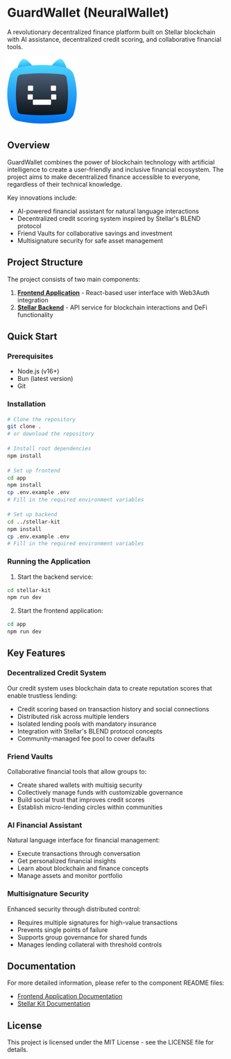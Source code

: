 # GuardWallet (NeuralWallet)

A revolutionary decentralized finance platform built on Stellar blockchain with AI assistance, decentralized credit scoring, and collaborative financial tools.

![GuardWallet Logo](/app/public/logo/logo@vector.svg)

## Overview

GuardWallet combines the power of blockchain technology with artificial intelligence to create a user-friendly and inclusive financial ecosystem. The project aims to make decentralized finance accessible to everyone, regardless of their technical knowledge.

Key innovations include:
- AI-powered financial assistant for natural language interactions
- Decentralized credit scoring system inspired by Stellar's BLEND protocol
- Friend Vaults for collaborative savings and investment
- Multisignature security for safe asset management

## Project Structure

The project consists of two main components:

1. **[Frontend Application](/app)** - React-based user interface with Web3Auth integration
2. **[Stellar Backend](/stellar-kit)** - API service for blockchain interactions and DeFi functionality

## Quick Start

### Prerequisites
- Node.js (v16+)
- Bun (latest version)
- Git

### Installation

```bash
# Clone the repository
git clone .
# or download the repository

# Install root dependencies
npm install

# Set up frontend
cd app
npm install
cp .env.example .env
# Fill in the required environment variables

# Set up backend
cd ../stellar-kit
npm install
cp .env.example .env
# Fill in the required environment variables
```

### Running the Application

1. Start the backend service:
```bash
cd stellar-kit
npm run dev
```

2. Start the frontend application:
```bash
cd app
npm run dev
```

## Key Features

### Decentralized Credit System

Our credit system uses blockchain data to create reputation scores that enable trustless lending:

- Credit scoring based on transaction history and social connections
- Distributed risk across multiple lenders
- Isolated lending pools with mandatory insurance
- Integration with Stellar's BLEND protocol concepts
- Community-managed fee pool to cover defaults

### Friend Vaults

Collaborative financial tools that allow groups to:

- Create shared wallets with multisig security
- Collectively manage funds with customizable governance
- Build social trust that improves credit scores
- Establish micro-lending circles within communities

### AI Financial Assistant

Natural language interface for financial management:

- Execute transactions through conversation
- Get personalized financial insights
- Learn about blockchain and finance concepts
- Manage assets and monitor portfolio

### Multisignature Security

Enhanced security through distributed control:

- Requires multiple signatures for high-value transactions
- Prevents single points of failure
- Supports group governance for shared funds
- Manages lending collateral with threshold controls

## Documentation

For more detailed information, please refer to the component README files:

- [Frontend Application Documentation](/app/README.md)
- [Stellar Kit Documentation](/stellar-kit/README.md)

## License

This project is licensed under the MIT License - see the LICENSE file for details. 